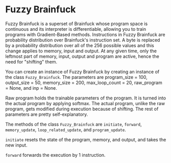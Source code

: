 # Fuzzy Brainfuck
Fuzzy Brainfuck is a superset of Brainfuck whose program space is continuous and its interpreter is differentiable, allowing you to train programs with Gradient-Based methods. Instructions in Fuzzy Brainfuck are probability distribution over Brainfuck's instruction set. A byte is replaced by a probability distribution over all of the 256 possible values and this change applies to memory, input and output. At any given time, only the leftmost part of memory, input, output and program are active, hence the need for "shifting" them. 

You can create an instance of Fuzzy Brainfuck by creating an instance of the class `Fuzzy_Brainfuck`. The parameters are program_size = 100, output_size = 50, memory_size = 200, max_loop_count = 20, raw_program = None, and inp = None.

Raw program holds the trainable parameters of the program. It is turned into the actual program by applying softmax. The actual program, unlike the raw program, gets modified during execution because of shifting. The rest of parameters are pretty self-explanatory.

The methods of the class `Fuzzy_Brainfuck` are `initiate`, `forward`, `memory_update`, `loop_related_update`, and `program_update`.


`initiate` resets the state of the program, memory, and output, and takes the new input.

`forward` forwards the execution by 1 instruction.
